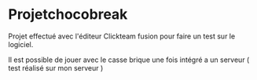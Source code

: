 # Projetchocobreak

Projet effectué avec l'éditeur Clickteam fusion pour faire un test sur le logiciel.

Il est possible de jouer avec le casse brique une fois intégré a un serveur ( test réalisé sur mon serveur )
